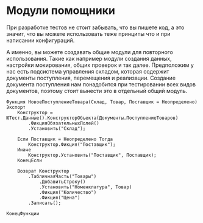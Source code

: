 # Модули помощники

При разработке тестов не стоит забывать, что вы пишете код, а это значит, что вы можете использовать теже принципы что и при написании конфигураций.

А именно, вы можете создавать общие модули для повторного использования. Такие как например модули создания данных, настройки мокирования, общих проверок и так далее.
Предположим у нас есть подсистема управления складом, которая содержит документы поступления, перемещения и реализации. Создание документа поступления нам понадобится при тестировании всех видов документов, поэтому стоит вынести это в отдельный общий модуль.

```bsl title="ОбщийМодуль.ТестовыеДанныеУправлениеСкладом"
Функция НовоеПоступлениеТовара(Склад, Товар, Поставщик = Неопределено) Экспорт
    Конструктор = ЮТест.Данные().КонструкторОбъекта(Документы.ПоступлениеТоваров)
        .ФикцияОбязательныхПолей()
        .Установить("Склад");

    Если Поставщик = Неопределено Тогда
        Конструктор.Фикция("Поставщик");
    Иначе
        Конструктор.Установить("Поставщик", Поставщик);
    КонецЕсли

    Возврат Конструктор
        .ТабличнаяЧасть("Товары")
            .ДобавитьСтроку()
            .Установить("Номенклатура", Товар)
            .Фикция("Количество")
            .Фикция("Цена")
        .Записать();
    
КонецФункции
```

